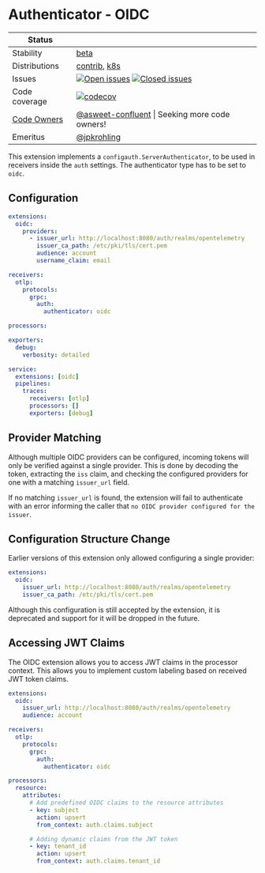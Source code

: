 # Authenticator - OIDC

<!-- status autogenerated section -->
| Status        |           |
| ------------- |-----------|
| Stability     | [beta]  |
| Distributions | [contrib], [k8s] |
| Issues        | [![Open issues](https://img.shields.io/github/issues-search/open-telemetry/opentelemetry-collector-contrib?query=is%3Aissue%20is%3Aopen%20label%3Aextension%2Foidcauth%20&label=open&color=orange&logo=opentelemetry)](https://github.com/open-telemetry/opentelemetry-collector-contrib/issues?q=is%3Aopen+is%3Aissue+label%3Aextension%2Foidcauth) [![Closed issues](https://img.shields.io/github/issues-search/open-telemetry/opentelemetry-collector-contrib?query=is%3Aissue%20is%3Aclosed%20label%3Aextension%2Foidcauth%20&label=closed&color=blue&logo=opentelemetry)](https://github.com/open-telemetry/opentelemetry-collector-contrib/issues?q=is%3Aclosed+is%3Aissue+label%3Aextension%2Foidcauth) |
| Code coverage | [![codecov](https://codecov.io/github/open-telemetry/opentelemetry-collector-contrib/graph/main/badge.svg?component=extension_oidc)](https://app.codecov.io/gh/open-telemetry/opentelemetry-collector-contrib/tree/main/?components%5B0%5D=extension_oidc&displayType=list) |
| [Code Owners](https://github.com/open-telemetry/opentelemetry-collector-contrib/blob/main/CONTRIBUTING.md#becoming-a-code-owner)    | [@asweet-confluent](https://www.github.com/asweet-confluent) \| Seeking more code owners! |
| Emeritus      | [@jpkrohling](https://www.github.com/jpkrohling) |

[beta]: https://github.com/open-telemetry/opentelemetry-collector/blob/main/docs/component-stability.md#beta
[contrib]: https://github.com/open-telemetry/opentelemetry-collector-releases/tree/main/distributions/otelcol-contrib
[k8s]: https://github.com/open-telemetry/opentelemetry-collector-releases/tree/main/distributions/otelcol-k8s
<!-- end autogenerated section -->

This extension implements a `configauth.ServerAuthenticator`, to be used in receivers inside the `auth` settings. The authenticator type has to be set to `oidc`.

## Configuration

```yaml
extensions:
  oidc:
    providers:
      - issuer_url: http://localhost:8080/auth/realms/opentelemetry
        issuer_ca_path: /etc/pki/tls/cert.pem
        audience: account
        username_claim: email

receivers:
  otlp:
    protocols:
      grpc:
        auth:
          authenticator: oidc

processors:

exporters:
  debug:
    verbosity: detailed

service:
  extensions: [oidc]
  pipelines:
    traces:
      receivers: [otlp]
      processors: []
      exporters: [debug]
```

## Provider Matching

Although multiple OIDC providers can be configured, incoming tokens will only be verified against a single provider. This is done by decoding the token, extracting the `iss` claim, and checking the configured providers for one with a matching `issuer_url` field.

If no matching `issuer_url` is found, the extension will fail to authenticate with an error informing the caller that `no OIDC provider configured for the issuer`.

## Configuration Structure Change

Earlier versions of this extension only allowed configuring a single provider:
```yaml
extensions:
  oidc:
    issuer_url: http://localhost:8080/auth/realms/opentelemetry
    issuer_ca_path: /etc/pki/tls/cert.pem
```

Although this configuration is still accepted by the extension, it is deprecated and support for it will be dropped in the future.

## Accessing JWT Claims

The OIDC extension allows you to access JWT claims in the processor context.
This allows you to implement custom labeling based on received JWT token claims.

```yaml
extensions:
  oidc:
    issuer_url: http://localhost:8080/auth/realms/opentelemetry
    audience: account

receivers:
  otlp:
    protocols:
      grpc:
        auth:
          authenticator: oidc

processors:
  resource:
    attributes:
      # Add predefined OIDC claims to the resource attributes
      - key: subject
        action: upsert
        from_context: auth.claims.subject

      # Adding dynamic claims from the JWT token
      - key: tenant_id
        action: upsert
        from_context: auth.claims.tenant_id
```

